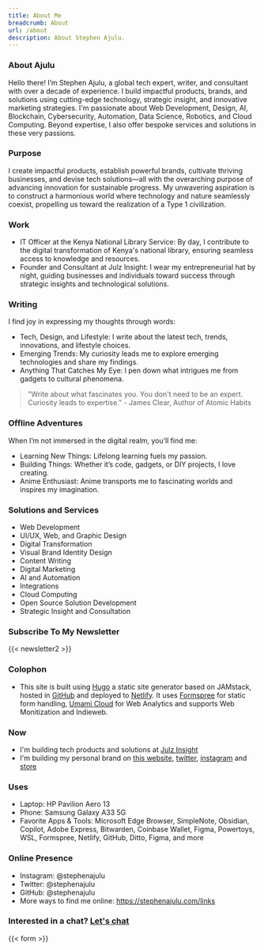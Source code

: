 ```yaml
---
title: About Me
breadcrumb: About
url: /about
description: About Stephen Ajulu.
---
```


### About Ajulu
Hello there! I’m Stephen Ajulu, a global tech expert, writer, and consultant with over a decade of experience. I build impactful products, brands, and solutions using cutting-edge technology, strategic insight, and innovative marketing strategies. I'm passionate about Web Development, Design, AI, Blockchain, Cybersecurity, Automation, Data Science, Robotics, and Cloud Computing. Beyond expertise, I also offer bespoke services and solutions in these very passions.

### Purpose
I create impactful products, establish powerful brands, cultivate thriving businesses, and devise tech solutions—all with the overarching purpose of advancing innovation for sustainable progress. My unwavering aspiration is to construct a harmonious world where technology and nature seamlessly coexist, propelling us toward the realization of a Type 1 civilization.

### Work
- IT Officer at the Kenya National Library Service: By day, I contribute to the digital transformation of Kenya's national library, ensuring seamless access to knowledge and resources.
- Founder and Consultant at Julz Insight: I wear my entrepreneurial hat by night, guiding businesses and individuals toward success through strategic insights and technological solutions.

### Writing
I find joy in expressing my thoughts through words:
- Tech, Design, and Lifestyle: I write about the latest tech, trends, innovations, and lifestyle choices.
- Emerging Trends: My curiosity leads me to explore emerging technologies and share my findings.
- Anything That Catches My Eye: I pen down what intrigues me from gadgets to cultural phenomena.

<blockquote cite="https://twitter.com/JamesClear/status/1108397795763990528">"Write about what fascinates you. You don't need to be an expert. Curiosity leads to expertise." - James Clear, Author of Atomic Habits</blockquote>

### Offline Adventures
When I’m not immersed in the digital realm, you’ll find me:
- Learning New Things: Lifelong learning fuels my passion.
- Building Things: Whether it’s code, gadgets, or DIY projects, I love creating.
- Anime Enthusiast: Anime transports me to fascinating worlds and inspires my imagination.

### Solutions and Services
- Web Development
- UI/UX, Web, and Graphic Design
- Digital Transformation
- Visual Brand Identity Design
- Content Writing
- Digital Marketing
- AI and Automation
- Integrations
- Cloud Computing
- Open Source Solution Development
- Strategic Insight and Consultation

### Subscribe To My Newsletter
{{< newsletter2 >}}

### Colophon
- This site is built using [Hugo](https://gohugo.io) a static site generator based on JAMstack, hosted in [GitHub](https://github.com) and deployed to [Netlify](https://netlify.com). It uses [Formspree](https://formspree.io) for static form handling, [Umami Cloud](https://umami.is) for Web Analytics and supports Web Monitization and Indieweb.

### Now
- I'm building tech products and solutions at [Julz Insight](https://julzinsight.co)
- I'm building my personal brand on [this website](https://ajulu3.netlify.app), [twitter](https://twitter.com/stephenajulu), [instagram](https://instagram.com/stephenajulu) and [store](https://stephenajulu.gumroad.com)

### Uses
- Laptop: HP Pavilion Aero 13
- Phone: Samsung Galaxy A33 5G
- Favorite Apps & Tools: Microsoft Edge Browser, SimpleNote, Obsidian, Copilot, Adobe Express, Bitwarden, Coinbase Wallet, Figma, Powertoys, WSL, Formspree, Netlify, GitHub, Ditto, Figma, and more

### Online Presence
- Instagram: @stephenajulu
- Twitter: @stephenajulu
- GitHub: @stephenajulu
- More ways to find me online: https://stephenajulu.com/links

### Interested in a chat? [Let's chat](mailto:ajulu.b22uf@aleeas.com)

{{< form >}}
